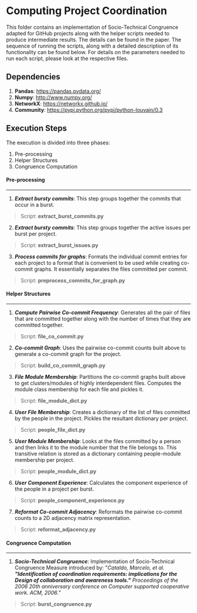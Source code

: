 # Computing Project Coordination

This folder contains an implementation of Socio-Technical Congruence adapted for GitHub projects along with the helper scripts needed to produce intermediate results. The details can be found in the paper. The sequence of running the scripts, along with a detailed description of its functionality can be found below. For details on the parameters needed to run each script, please look at the respective files.

## Dependencies
1. __Pandas__: https://pandas.pydata.org/
2. __Numpy__: http://www.numpy.org/
3. __NetworkX__: https://networkx.github.io/
4. __Community__: https://pypi.python.org/pypi/python-louvain/0.3


## Execution Steps
The execution is divided into three phases:
1. Pre-processing
2. Helper Structures
3. Congruence Computation

#### Pre-processing
----
1. __*Extract bursty commits*__: This step groups together the commits that occur in a burst.
> Script: __extract_burst_commits.py__
2. __*Extract bursty commits*__: This step groups together the active issues per burst per project.
> Script: __extract_burst_issues.py__
3. __*Process commits for graphs*__: Formats the individual commit entries for each project to a format that is convenient to be used while creating co-commit graphs. It essentially separates the files committed per commit.
> Script: __preprocess_commits_for_graph.py__

#### Helper Structures
---
1. __*Compute Pairwise Co-commit Frequency*__: Generates all the pair of files that are committed together along with the number of times that they are committed together.
> Script: __file_co_commit.py__
2. __*Co-commit Graph*__: Uses the pairwise co-commit counts built above to generate a co-commit graph for the project.
> Script: __build_co_commit_graph.py__
3. __*File Module Membership*__: Partitions the co-commit graphs built above to get clusters/modules of highly interdependent files. Computes the module class membership for each file and pickles it.
> Script: __file_module_dict.py__
4. __*User File Membership*__: Creates a dictionary of the list of files committed by the people in the project. Pickles the resultant dictionary per project.
> Script: __people_file_dict.py__
5. __*User Module Membership*__: Looks at the files committed by a person and then links it to the module number that the file belongs to. This transitive relation is stored as a dictionary containing people-module membership per project.
> Script: __people_module_dict.py__
6. __*User Component Experience*__: Calculates the component experience of the people in a project per burst.
> Script: __people_component_experience.py__
7. __*Reformat Co-commit Adjacency*__: Reformats the pairwise co-commit counts to a 2D adjacency matrix representation. 
> Script: __reformat_adjacency.py__

#### Congruence Computation
---
1. __*Socio-Technical Congruence*__: Implementation of Socio-Technical Congruence Measure introduced by: "_Cataldo, Marcelo, et al. __"Identification of coordination requirements: implications for the Design of collaboration and awareness tools."__ Proceedings of the 2006 20th anniversary conference on Computer supported cooperative work. ACM, 2006._"
> Script: __burst_congruence.py__
